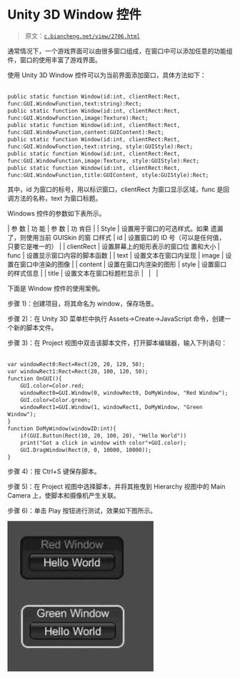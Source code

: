 # Unity 3D Window 控件

> 原文：[`c.biancheng.net/view/2706.html`](http://c.biancheng.net/view/2706.html)

通常情况下，一个游戏界面可以由很多窗口组成，在窗口中可以添加任意的功能组件，窗口的使用丰富了游戏界面。

使用 Unity 3D Window 控件可以为当前界面添加窗口，具体方法如下：

```

public static function Window(id:int, clientRect:Rect, func:GUI.WindowFunction,text:string):Rect;
public static function Window(id:int, clientRect:Rect, func:GUI.WindowFunction,image:Texture):Rect;
public static function Window(id:int, clientRect:Rect, func:GUI.WindowFunction,content:GUIContent):Rect;
public static function Window(id:int, clientRect:Rect, func:GUI.WindowFunction,text:string, style:GUIStyle):Rect;
public static function Window(id:int, clientRect:Rect, func:GUI.WindowFunction,image:Texture, style:GUIStyle):Rect;
public static function Window(id:int, clientRect:Rect, func:GUI.WindowFunction,title:GUIContent, style:GUIStyle):Rect;
```

其中，id 为窗口的标号，用以标识窗口，clientRect 为窗口显示区域，func 是回调方法的名称，text 为窗口标题。

Windows 控件的参数如下表所示。

| 参 数 | 功 能 | 参 数 | 功 肯巨 |
| Style | 设置用于窗口的可选样式。如果 遗漏了，则使用当前 GUISkin 的窗 口样式 | id | 设置窗口的 ID 号（可以是任何值， 只要它是唯一的） |
| clientRect | 设置屏幕上的矩形表示的窗口位 置和大小 | func | 设置显示窗口内容的脚本函数 |
| text | 设置文本在窗口内呈现 | image | 设置在窗口中渲染的图像 |
| content | 设置在窗口内渲染的图形 | style | 设置窗口的样式信息 |
| title | 设置文本在窗口标题栏显示 |   |   |

下面是 Window 控件的使用案例。

步骤 1)：创建项目，将其命名为 window，保存场景。

步骤 2)：在 Unity 3D 菜单栏中执行 Assets→Create→JavaScript 命令，创建一个新的脚本文件。

步骤 3)：在 Project 视图中双击该脚本文件，打开脚本编辑器，输入下列语句：

```

var windowRect0:Rect=Rect(20, 20, 120, 50);
var windowRect1:Rect=Rect(20, 100, 120, 50);
function OnGUI(){
    GUI.color=Color.red;
    windowRect0=GUI.Window(0, windowRect0, DoMyWindow, "Red Window");
    GUI.color=Color.green;
    windowRect1=GUI.Window(1, windowRect1, DoMyWindow, "Green Window");
}
function DoMyWindow(windowID:int){
    if(GUI.Button(Rect(10, 20, 100, 20), "Hello World"))
    print("Got a click in window with color"+GUI.color);
    GUI.DragWindow(Rect(0, 0, 10000, 10000));
}
```

步骤 4)：按 Ctrl+S 键保存脚本。

步骤 5)：在 Project 视图中选择脚本，并将其拖曳到 Hierarchy 视图中的 Main Camera 上，使脚本和摄像机产生关联。

步骤 6)：单击 Play 按钮进行测试，效果如下图所示。

![测试效果](img/6208391859437203998e4ef36fefe835.png)